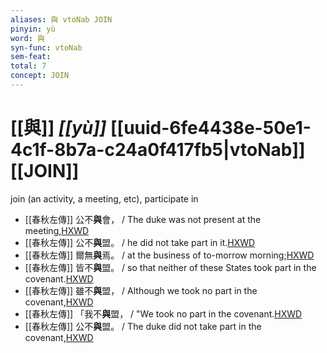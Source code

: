 ```yaml
---
aliases: 與 vtoNab JOIN
pinyin: yù
word: 與
syn-func: vtoNab
sem-feat: 
total: 7
concept: JOIN 
---
```

# [[與]] *[[yù]]*  [[uuid-6fe4438e-50e1-4c1f-8b7a-c24a0f417fb5|vtoNab]] [[JOIN]]
join (an activity, a meeting, etc), participate in
 - [[春秋左傳]] 公不**與**會， / The duke was not present at the meeting,[HXWD](https://hxwd.org/textview.html?location=KR1e0001_tls_006-358a.5)
 - [[春秋左傳]] 公不**與**盟。 / he did not take part in it.[HXWD](https://hxwd.org/textview.html?location=KR1e0001_tls_007-122a.7)
 - [[春秋左傳]] 爾無**與**焉。 / at the business of to-morrow morning;[HXWD](https://hxwd.org/textview.html?location=KR1e0001_tls_009-311a.17)
 - [[春秋左傳]] 皆不**與**盟。 / so that neither of these States took part in the covenant.[HXWD](https://hxwd.org/textview.html?location=KR1e0001_tls_009-678a.6)
 - [[春秋左傳]] 雖不**與**盟， / Although we took no part in the covenant,[HXWD](https://hxwd.org/textview.html?location=KR1e0001_tls_009-705a.13)
 - [[春秋左傳]] 「我不**與**盟， / "We took no part in the covenant.[HXWD](https://hxwd.org/textview.html?location=KR1e0001_tls_009-705a.4)
 - [[春秋左傳]] 公不**與**盟。 / The duke did not take part in the covenant,[HXWD](https://hxwd.org/textview.html?location=KR1e0001_tls_010-353a.2)